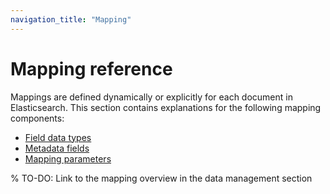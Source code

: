 ```yaml
---
navigation_title: "Mapping"
---
```

# Mapping reference

Mappings are defined dynamically or explicitly for each document in Elasticsearch.
This section contains explanations for the following mapping components:

- [Field data types](/reference/elasticsearch/mapping-reference/field-data-types.md)
- [Metadata fields](/reference/elasticsearch/mapping-reference/document-metadata-fields.md)
- [Mapping parameters](/reference/elasticsearch/mapping-reference/mapping-parameters.md)

% TO-DO: Link to the mapping overview in the data management section
